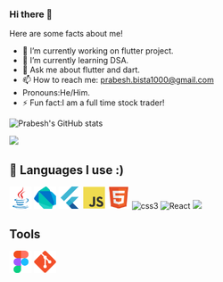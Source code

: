 ### Hi there 👋



Here are some facts about me!

- 🔭 I’m currently working on flutter project.
- 🌱 I’m currently learning DSA.
- 💬 Ask me about flutter and dart.
- 📫 How to reach me: prabesh.bista1000@gmail.com
-  Pronouns:He/Him.
- ⚡ Fun fact:I am a full time stock trader!


![Prabesh's GitHub stats](https://github-readme-stats.vercel.app/api?username=PrabeshPP&count_private=true&theme=synthwave)

<p>
  <a href="https://github.com/PrabeshPP/PrabeshPP" >
    <img src="https://github-readme-stats.vercel.app/api/top-langs/?layout=compact&username=PrabeshPP&hide=python,c++&title_color=ffffff&text_color=c9cacc&icon_color=2bbc8a&bg_color=1d1f21" height="180px"/>
  </a>
  

  
 </p>

 


## 📖 Languages I  use :)
 
<div align="left">
  <img src="https://raw.githubusercontent.com/devicons/devicon/master/icons/java/java-original.svg" alt="java" width="40" height="40"/>
  <img src="https://raw.githubusercontent.com/devicons/devicon/master/icons/dart/dart-original.svg" alt="dart" width="40" height="40"/>
  <img src="https://raw.githubusercontent.com/devicons/devicon/master/icons/flutter/flutter-original.svg" alt="flutter" width="40" height="40"/>
  <img src="https://raw.githubusercontent.com/devicons/devicon/master/icons/javascript/javascript-original.svg" alt="javascript" width="40" height="40"/>
  <img src="https://raw.githubusercontent.com/devicons/devicon/master/icons/html5/html5-original.svg" alt="html5" width="40" height="40"/>
  <img src="https://cdn.jsdelivr.net/gh/devicons/devicon/icons/css3/css3-original.svg" alt="css3" width="40" height="40"/>
   <img src="https://cdn.jsdelivr.net/gh/devicons/devicon@v2.14.0/devicon.min.css" alt="React" width="40" height="40"/>
  <img src="https://img.shields.io/badge/Solidity-27338e?style=for-the-badge&logo=Solidity&logoColor=white">

 <div/>
  
  ## Tools 
  <div align="left">
     <img src="https://raw.githubusercontent.com/devicons/devicon/master/icons/figma/figma-original.svg" alt="figma" width="40" height="40"/>
  <img src="https://raw.githubusercontent.com/devicons/devicon/master/icons/git/git-original.svg" alt="git" width="40" height="40"/>
    
  </div>
 
<!--   <img alt="dreamlancer's Activity Graph" src="https://activity-graph.herokuapp.com/graph?username=PrabeshPP&bg_color=1c292E&color=a7e729&line=e729c7&point=FFFFFF&hide_border=true" />  -->
